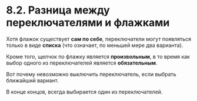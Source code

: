 # 8.2. Разница между переключателями и флажками

Хотя флажок существует **сам по себе**, переключатели могут появляться только в виде **списка** \(что означает, по меньшей мере два варианта\).

Кроме того, щелчок по флажку является **произвольным**, в то время как выбор одного из переключателей является **обязательным**. 

Вот почему невозможно выключить переключатель, если выбрать ближайший вариант.

В конце концов, всегда выбирается один из переключателей.

